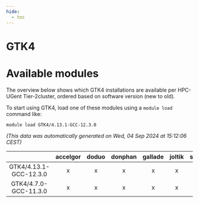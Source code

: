 ```yaml
---
hide:
  - toc
---
```


GTK4
====

# Available modules


The overview below shows which GTK4 installations are available per HPC-UGent Tier-2cluster, ordered based on software version (new to old).

To start using GTK4, load one of these modules using a `module load` command like:

```shell
module load GTK4/4.13.1-GCC-12.3.0
```

*(This data was automatically generated on Wed, 04 Sep 2024 at 15:12:06 CEST)*  

| |accelgor|doduo|donphan|gallade|joltik|shinx|skitty|
| :---: | :---: | :---: | :---: | :---: | :---: | :---: | :---: |
|GTK4/4.13.1-GCC-12.3.0|x|x|x|x|x|x|x|
|GTK4/4.7.0-GCC-11.3.0|x|x|x|x|x|-|x|

